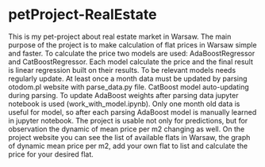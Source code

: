 # petProject-RealEstate
This is my pet-project about real estate market in Warsaw.
The main purpose of the project is to make calculation of flat prices in Warsaw simple and faster.
To calculate the price two models are used: AdaBoostRegressor and CatBoostRegressor. Each model calculate the price and the final result is linear regression built on their results.
To be relevant models needs regularly update. At least once a month data must be updated by parsing otodom.pl website with parse_data.py file. CatBoost model auto-updating during parsing. To update AdaBoost weights after parsing data jupyter notebook
is used (work_with_model.ipynb). Only one month old data is useful for model, so after each parsing AdaBoost model is manually learned in jupyter notebook.
The project is usable not only for predictions, but for observation the dynamic of mean price per m2 changing as well. 
On the project website you can see the list of available flats in Warsaw, the graph of dynamic mean price per m2, add your own flat to list and calculate the price for your desired flat.
